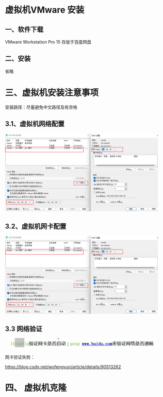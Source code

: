 # 虚拟机VMware 安装

## 一、软件下载

VMware Workstation Pro 15 存放于百度网盘

## 二、安装

省略

# 三、虚拟机安装注意事项

安装路径：尽量避免中文路径及有空格

## 3.1、虚拟机网络配置

![image-20221022011901191](imge/1安装vmware虚拟机.assets/image-20221022011901191.png)

## 3.2、虚拟机网卡配置

![image-20221022011929263](imge/1安装vmware虚拟机.assets/image-20221022011929263.png)

## 3.3 网络验证

![image-20221022012106594](imge/1安装vmware虚拟机.assets/image-20221022012106594.png)

网卡验证失败：

https://blog.csdn.net/wofengyun/article/details/90513262

# 四、 虚拟机克隆